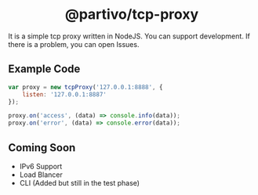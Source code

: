 <h1 align="center">@partivo/tcp-proxy</h1>
It is a simple tcp proxy written in NodeJS. You can support development. If there is a problem, you can open Issues.

## Example Code
```js
var proxy = new tcpProxy('127.0.0.1:8888', {
	listen: '127.0.0.1:8887'
});

proxy.on('access', (data) => console.info(data));
proxy.on('error', (data) => console.error(data));
```

## Coming Soon
* IPv6 Support
* Load Blancer
* CLI (Added but still in the test phase)
